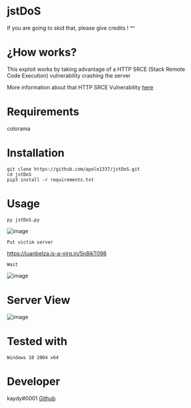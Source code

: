 # jstDoS

If you are going to skid that, please give credits ! ^^

# ¿How works?

This exploit works by taking advantage of a HTTP SRCE (Stack Remote Code Execution) vulnerability crashing the server

More information about that HTTP SRCE Vulnerability [here](https://msrc.microsoft.com/update-guide/vulnerability/CVE-2022-21907)

# Requirements

colorama

# Installation

```console
git clone https://github.com/apolo1337/jstDoS.git
cd jstDoS
pip3 install -r requirements.txt
```

# Usage

```console
py jstDoS.py
```

![image](https://user-images.githubusercontent.com/84898161/152612739-70b2197b-848e-443c-aa37-cef25a7360e5.png)


```console
Put victim server
```

https://juanbelza.is-a-virg.in/5n8ikT098

```console
Wait
```

![image](https://user-images.githubusercontent.com/84898161/152612771-725e470b-108c-4038-962b-fb1bcad0644c.png)

# Server View

![image](https://user-images.githubusercontent.com/84898161/152612831-e7a2275b-6903-4b72-8751-ea771b11361e.png)

# Tested with

```console
Windows 10 2004 x64
```

# Developer

kaydy#0001 [Github](https://github.com/apolo1337/)
